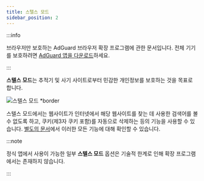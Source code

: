 ```yaml
---
title: 스텔스 모드
sidebar_position: 2
---
```


:::info

브라우저만 보호하는 AdGuard 브라우저 확장 프로그램에 관한 문서입니다. 전체 기기를 보호하려면 [AdGuard 앱을 다운로드](https://agrd.io/download-kb-adblock)하세요.

:::

**스텔스 모드**는 추적기 및 사기 사이트로부터 민감한 개인정보를 보호하는 것을 목표로 합니다.

![스텔스 모드 \*border](https://cdn.adtidy.org/content/Kb/ad_blocker/browser_extension/ad_blocker_browser_extension_stealth_mode.png)

스텔스 모드에서는 웹사이트가 인터넷에서 해당 웹사이트를 찾는 데 사용한 검색어를 볼 수 없도록 하고, 쿠키(제3자 쿠키 포함)를 자동으로 삭제하는 등의 기능을 사용할 수 있습니다. [별도의 문서](/general/stealth-mode)에서 이러한 모든 기능에 대해 확인할 수 있습니다.

:::note

정식 앱에서 사용이 가능한 일부 **스텔스 모드** 옵션은 기술적 한계로 인해 확장 프로그램에서는 존재하지 않습니다.

:::
